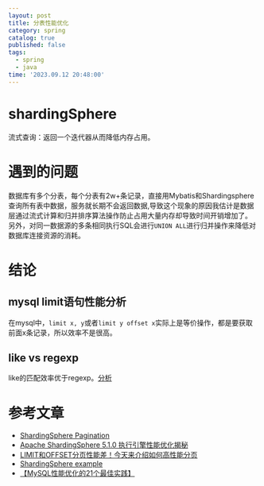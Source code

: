 ```yaml
---
layout: post
title: 分表性能优化
category: spring
catalog: true
published: false
tags:
  - spring
  - java
time: '2023.09.12 20:48:00'
---
```

# shardingSphere
流式查询：返回一个迭代器从而降低内存占用。

# 遇到的问题
数据库有多个分表，每个分表有2w+条记录，直接用Mybatis和Shardingsphere查询所有表中数据，服务就长期不会返回数据,导致这个现象的原因我估计是数据层通过流式计算和归并排序算法操作防止占用大量内存却导致时间开销增加了。  
另外，对同一数据源的多条相同执行SQL会进行`UNION ALL`进行归并操作来降低对数据库连接资源的消耗。

# 结论
## mysql limit语句性能分析
在mysql中，`limit x, y`或者`limit y offset x`实际上是等价操作，都是要获取前面x条记录，所以效率不是很高。

## like vs regexp
like的匹配效率优于regexp。[分析](https://stackoverflow.com/questions/16646686/mysql-regexp-vs-like)

# 参考文章
- [ShardingSphere Pagination](https://shardingsphere.apache.org/document/5.0.0-alpha/cn/features/sharding/use-norms/pagination/#performance-bottleneck)
- [Apache ShardingSphere 5.1.0 执行引擎性能优化揭秘](https://www.modb.pro/db/337129)
- [LIMIT和OFFSET分页性能差！今天来介绍如何高性能分页](https://www.51cto.com/article/718182.html)
- [ShardingSphere example](https://github.com/apache/shardingsphere-example)
- [【MySQL性能优化的21个最佳实践】](https://developer.aliyun.com/article/546292)
